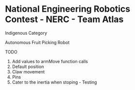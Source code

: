 # National Engineering Robotics Contest - NERC - Team Atlas

Indigenous Category 

Autonomous Fruit Picking Robot

TODO
1. Add values to armMove function calls
2. Default position
3. Claw movement
4. Pins
5. Cater to the inertia when stoping - Testing
